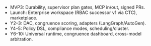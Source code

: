 - MVP3: Durability, supervisor plan gates, MCP in/out, signed PRs.
- Launch: Enterprise workspace (RBAC successor v1 via CTC), marketplace.
- Y2–3: DAC, congruence scoring, adapters (LangGraph/AutoGen).
- Y4–5: Policy DSL, compliance modes, scheduling/cluster.
- Y6–10: Universal runtime, congruence dashboard, cross-model arbitration.

